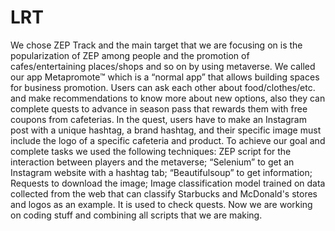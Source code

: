 # LRT

We chose ZEP Track and the main target that we are focusing on is the popularization of ZEP among people and the promotion of cafes/entertaining places/shops and so on by using metaverse. We called our app Metapromote™ which is a “normal app” that allows building spaces for business promotion. Users can ask each other about food/clothes/etc. and make recommendations to know more about new options, also they can complete quests to advance in season pass that rewards them with free coupons from cafeterias. In the quest, users have to make an Instagram post with a unique hashtag, a brand hashtag, and their specific image must include the logo of a specific cafeteria and product. To achieve our goal and complete tasks we used the following techniques:
ZEP script for the interaction between players and the metaverse;
“Selenium” to get an Instagram website with a hashtag tab; 
“Beautifulsoup” to get information;
Requests to download the image;
Image classification model trained on data collected from the web that can classify Starbucks and McDonald's stores and logos as an example. It is used to check quests.
Now we are working on coding stuff and combining all scripts that we are making.

